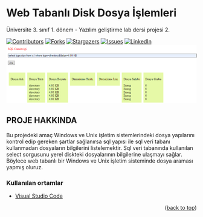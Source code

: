 # Web Tabanlı Disk Dosya İşlemleri
Üniversite 3. sınıf 1. dönem - Yazılım geliştirme lab dersi projesi 2.

<div id="top"></div>

[![Contributors][contributors-shield]][contributors-url]
[![Forks][forks-shield]][forks-url]
[![Stargazers][stars-shield]][stars-url]
[![Issues][issues-shield]][issues-url]
[![LinkedIn][linkedin-shield]][linkedin-url]
[![Product Name Screen Shot][product-screenshot]](https://example.com)

<!-- PROJE HAKKINDA -->
## PROJE HAKKINDA

Bu projedeki amaç Windows ve Unix işletim 
sistemlerindeki dosya yapılarını kontrol edip gereken şartlar 
sağlanırsa sql yapısı ile sql veri tabanı kullanmadan dosyaların 
bilgilerini listelemektir. Sql veri tabanında kullanılan 
select sorgusunu yerel diskteki dosyalarının bilgilerine 
ulaşmayı sağlar. Böylece web tabanlı bir Windows ve Unix 
işletim sisteminde dosya araması yapmış oluruz.


### Kullanılan ortamlar

* [Visual Studio Code](https://code.visualstudio.com/)


<p align="right">(<a href="#top">back to top</a>)</p>

[contributors-shield]: https://img.shields.io/github/contributors/EnesGelmez/Web_Tabanli_Disk_Dosya_Islemleri.svg?style=for-the-badge
[contributors-url]: https://github.com/EnesGelmez/Web_Tabanli_Disk_Dosya_Islemleri/graphs/contributors
[forks-shield]: https://img.shields.io/github/forks/EnesGelmez/Web_Tabanli_Disk_Dosya_Islemleri.svg?style=for-the-badge
[forks-url]: https://github.com/EnesGelmez/Web_Tabanli_Disk_Dosya_Islemleri/network/members
[stars-shield]: https://img.shields.io/github/stars/EnesGelmez/Web_Tabanli_Disk_Dosya_Islemleri.svg?style=for-the-badge
[stars-url]: https://github.com/EnesGelmez/Web_Tabanli_Disk_Dosya_Islemleri/stargazers
[issues-shield]: https://img.shields.io/github/issues/EnesGelmez/Web_Tabanli_Disk_Dosya_Islemleri.svg?style=for-the-badge
[issues-url]: https://github.com/EnesGelmez/Web_Tabanli_Disk_Dosya_Islemleri/issues
[linkedin-shield]: https://img.shields.io/badge/-LinkedIn-black.svg?style=for-the-badge&logo=linkedin&colorB=555
[linkedin-url]: https://www.linkedin.com/in/enesgelmez/
[product-screenshot]:3.png
